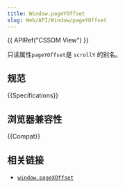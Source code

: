 ```yaml
---
title: Window.pageYOffset
slug: Web/API/Window/pageYOffset
---
```

{{ APIRef("CSSOM View") }}

只读属性`pageYOffset`是 `scrollY` 的别名。

## 规范

{{Specifications}}

## 浏览器兼容性

{{Compat}}

## 相关链接

- [`window.pageXOffset`](/en-US/docs/Web/API/Window/pageXOffset)
